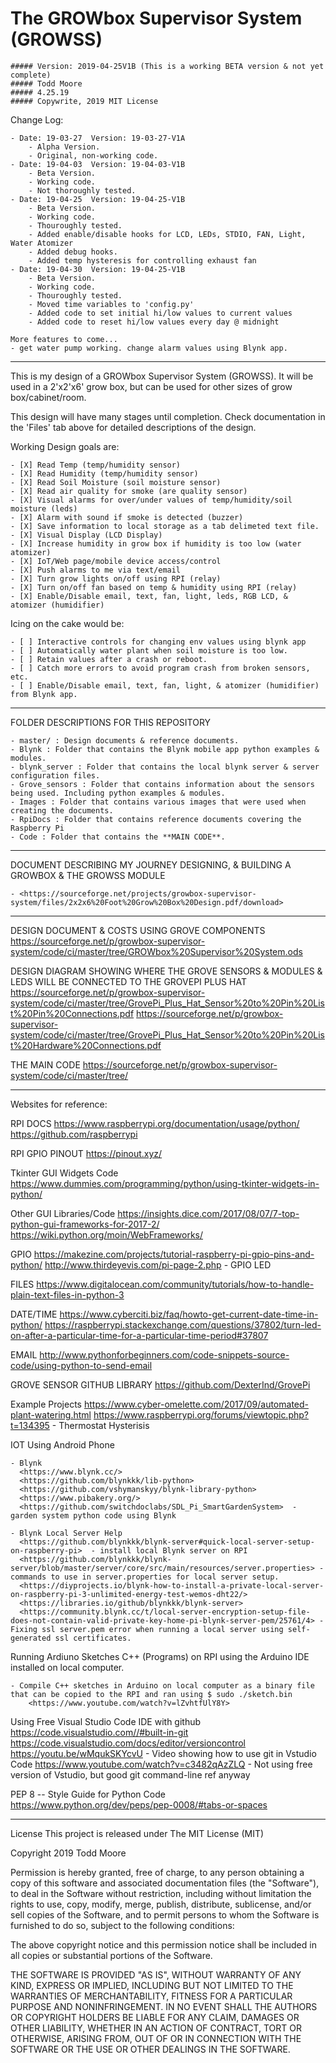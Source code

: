 # The GROWbox Supervisor System (GROWSS)

    ##### Version: 2019-04-25V1B (This is a working BETA version & not yet complete)
    ##### Todd Moore
    ##### 4.25.19
    ##### Copywrite, 2019 MIT License

Change Log:

    - Date: 19-03-27  Version: 19-03-27-V1A 
        - Alpha Version. 
        - Original, non-working code.
    - Date: 19-04-03  Version: 19-04-03-V1B 
        - Beta Version. 
        - Working code. 
        - Not thoroughly tested. 
    - Date: 19-04-25  Version: 19-04-25-V1B 
        - Beta Version. 
        - Working code. 
        - Thouroughly tested.
        - Added enable/disable hooks for LCD, LEDs, STDIO, FAN, Light, Water Atomizer
        - Added debug hooks.
        - Added temp hysteresis for controlling exhaust fan
    - Date: 19-04-30  Version: 19-04-25-V1B 
        - Beta Version. 
        - Working code. 
        - Thouroughly tested.
        - Moved time variables to 'config.py'
        - Added code to set initial hi/low values to current values
        - Added code to reset hi/low values every day @ midnight

    More features to come...
    - get water pump working. change alarm values using Blynk app.
___________________________________________________________________________________________
This is my design of a GROWbox Supervisor System (GROWSS). It will be used in a 2'x2'x6' grow box, but can be used for other sizes of grow box/cabinet/room.

This design will have many stages until completion.  Check documentation in the 'Files' tab above for detailed descriptions of the design.

Working Design goals are:

    - [X] Read Temp (temp/humidity sensor)
    - [X] Read Humidity (temp/humidity sensor)
    - [X] Read Soil Moisture (soil moisture sensor)
    - [X] Read air quality for smoke (are quality sensor)
    - [X] Visual alarms for over/under values of temp/humidity/soil moisture (leds)
    - [X] Alarm with sound if smoke is detected (buzzer)
    - [X] Save information to local storage as a tab delimeted text file.
    - [X] Visual Display (LCD Display)
    - [X] Increase humidity in grow box if humidity is too low (water atomizer)
    - [X] IoT/Web page/mobile device access/control
    - [X] Push alarms to me via text/email
    - [X] Turn grow lights on/off using RPI (relay)
    - [X] Turn on/off fan based on temp & humidity using RPI (relay)
    - [X] Enable/Disable email, text, fan, light, leds, RGB LCD, & atomizer (humidifier)

Icing on the cake would be:

    - [ ] Interactive controls for changing env values using blynk app
    - [ ] Automatically water plant when soil moisture is too low.
    - [ ] Retain values after a crash or reboot.
    - [ ] Catch more errors to avoid program crash from broken sensors, etc.
    - [ ] Enable/Disable email, text, fan, light, & atomizer (humidifier) from Blynk app.

___________________________________________________________________________________________
FOLDER DESCRIPTIONS FOR THIS REPOSITORY

    - master/ : Design documents & reference documents.
    - Blynk : Folder that contains the Blynk mobile app python examples & modules.
    - blynk_server : Folder that contains the local blynk server & server configuration files.
    - Grove_sensors : Folder that contains information about the sensors being used. Including python examples & modules.
    - Images : Folder that contains various images that were used when creating the documents.
    - RpiDocs : Folder that contains reference documents covering the Raspberry Pi
    - Code : Folder that contains the **MAIN CODE**.

___________________________________________________________________________________________
DOCUMENT DESCRIBING MY JOURNEY DESIGNING, & BUILDING A GROWBOX & THE GROWSS MODULE

    - <https://sourceforge.net/projects/growbox-supervisor-system/files/2x2x6%20Foot%20Grow%20Box%20Design.pdf/download>

___________________________________________________________________________________________
DESIGN DOCUMENT & COSTS USING GROVE COMPONENTS
   <https://sourceforge.net/p/growbox-supervisor-system/code/ci/master/tree/GROWbox%20Supervisor%20System.ods>

DESIGN DIAGRAM SHOWING WHERE THE GROVE SENSORS & MODULES & LEDS WILL BE CONNECTED TO THE GROVEPI PLUS HAT
   <https://sourceforge.net/p/growbox-supervisor-system/code/ci/master/tree/GrovePi_Plus_Hat_Sensor%20to%20Pin%20List%20Pin%20Connections.pdf>
   <https://sourceforge.net/p/growbox-supervisor-system/code/ci/master/tree/GrovePi_Plus_Hat_Sensor%20to%20Pin%20List%20Hardware%20Connections.pdf>

THE MAIN CODE
   <https://sourceforge.net/p/growbox-supervisor-system/code/ci/master/tree/>
___________________________________________________________________________________________
Websites for reference:

RPI DOCS
    <https://www.raspberrypi.org/documentation/usage/python/>
    <https://github.com/raspberrypi>

RPI GPIO PINOUT
    <https://pinout.xyz/>

Tkinter GUI Widgets Code
    <https://www.dummies.com/programming/python/using-tkinter-widgets-in-python/>

Other GUI Libraries/Code
    <https://insights.dice.com/2017/08/07/7-top-python-gui-frameworks-for-2017-2/>
    <https://wiki.python.org/moin/WebFrameworks/>

GPIO
    <https://makezine.com/projects/tutorial-raspberry-pi-gpio-pins-and-python/>
    <http://www.thirdeyevis.com/pi-page-2.php>  - GPIO LED
  
FILES
    <https://www.digitalocean.com/community/tutorials/how-to-handle-plain-text-files-in-python-3>

DATE/TIME
    <https://www.cyberciti.biz/faq/howto-get-current-date-time-in-python/>
    <https://raspberrypi.stackexchange.com/questions/37802/turn-led-on-after-a-particular-time-for-a-particular-time-period#37807>

EMAIL
    <http://www.pythonforbeginners.com/code-snippets-source-code/using-python-to-send-email>

GROVE SENSOR GITHUB LIBRARY
    <https://github.com/DexterInd/GrovePi>

Example Projects
    <https://www.cyber-omelette.com/2017/09/automated-plant-watering.html>
    <https://www.raspberrypi.org/forums/viewtopic.php?t=134395> - Thermostat Hysterisis
  
IOT Using Android Phone

    - Blynk
      <https://www.blynk.cc/>
      <https://github.com/blynkkk/lib-python>
      <https://github.com/vshymanskyy/blynk-library-python>
      <https://www.pibakery.org/>
      <https://github.com/switchdoclabs/SDL_Pi_SmartGardenSystem>  - garden system python code using Blynk

    - Blynk Local Server Help
      <https://github.com/blynkkk/blynk-server#quick-local-server-setup-on-raspberry-pi>  - install local Blynk server on RPI
      <https://github.com/blynkkk/blynk-server/blob/master/server/core/src/main/resources/server.properties> - commands to use in server.properties for local server setup.
      <https://diyprojects.io/blynk-how-to-install-a-private-local-server-on-raspberry-pi-3-unlimited-energy-test-wemos-dht22/>
      <https://libraries.io/github/blynkkk/blynk-server>
      <https://community.blynk.cc/t/local-server-encryption-setup-file-does-not-contain-valid-private-key-home-pi-blynk-server-pem/25761/4> - Fixing ssl server.pem error when running a local server using self-generated ssl certificates.

Running Ardiuno Sketches C++ (Programs) on RPI using the Arduino IDE installed on local computer.

    - Compile C++ sketches in Arduino on local computer as a binary file that can be copied to the RPI and ran using $ sudo ./sketch.bin
        <https://www.youtube.com/watch?v=lZvhtfUlY8Y>
 
Using Free Visual Studio Code IDE with github
    <https://code.visualstudio.com//#built-in-git>
    <https://code.visualstudio.com/docs/editor/versioncontrol>
    <https://youtu.be/wMqukSKYcvU>                    - Video showing how to use git in Vstudio Code
    <https://www.youtube.com/watch?v=c3482qAzZLQ>     - Not using free version of Vstudio, but good git
                                                        command-line ref anyway

PEP 8 -- Style Guide for Python Code
    <https://www.python.org/dev/peps/pep-0008/#tabs-or-spaces>
___________________________________________________________________________________________
License
This project is released under The MIT License (MIT)

Copyright 2019 Todd Moore

Permission is hereby granted, free of charge, to any person obtaining a copy of this software and associated documentation files (the "Software"), to deal in the Software without restriction, including without limitation the rights to use, copy, modify, merge, publish, distribute, sublicense, and/or sell copies of the Software, and to permit persons to whom the Software is furnished to do so, subject to the following conditions:

The above copyright notice and this permission notice shall be included in all copies or substantial portions of the Software.

THE SOFTWARE IS PROVIDED "AS IS", WITHOUT WARRANTY OF ANY KIND, EXPRESS OR IMPLIED, INCLUDING BUT NOT LIMITED TO THE WARRANTIES OF MERCHANTABILITY, FITNESS FOR A PARTICULAR PURPOSE AND NONINFRINGEMENT. IN NO EVENT SHALL THE AUTHORS OR COPYRIGHT HOLDERS BE LIABLE FOR ANY CLAIM, DAMAGES OR OTHER LIABILITY, WHETHER IN AN ACTION OF CONTRACT, TORT OR OTHERWISE, ARISING FROM, OUT OF OR IN CONNECTION WITH THE SOFTWARE OR THE USE OR OTHER DEALINGS IN THE SOFTWARE.  
  
  
